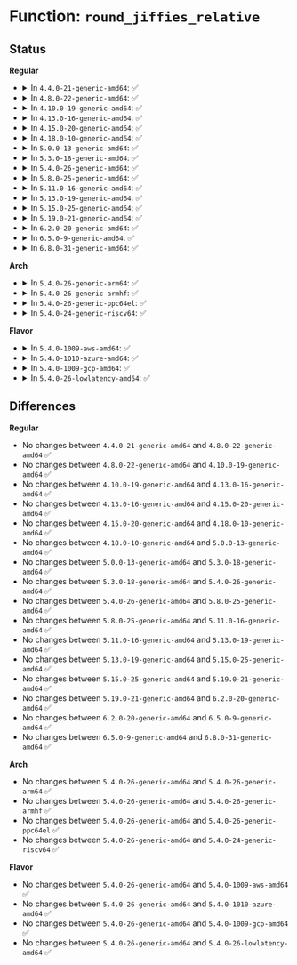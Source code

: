 # Function: <code>round_jiffies_relative</code>

## Status
<b>Regular</b>
<ul>
<li>
<details>
<summary>In <code>4.4.0-21-generic-amd64</code>: ✅</summary>

```c
long unsigned int round_jiffies_relative(long unsigned int j)
```

```json
{
  "name": "round_jiffies_relative",
  "collision_type": "Unique Global",
  "inline_type": "No",
  "funcs": [
    {
      "addr": 18446744071579809520,
      "name": "round_jiffies_relative",
      "external": true,
      "loc": "kernel/time/timer.c:283",
      "file": "kernel/time/timer.c",
      "inline": "seen, unknown",
      "caller_inline": [],
      "caller_func": [
        "arch/x86/kernel/cpu/mcheck/mce.c:mce_timer_fn",
        "arch/x86/kernel/check.c:check_corruption",
        "mm/vmstat.c:vmstat_shepherd",
        "mm/vmstat.c:setup_vmstat",
        "drivers/acpi/apei/ghes.c:ghes_add_timer",
        "drivers/ata/libata-scsi.c:ata_scsi_scan_host",
        "net/core/dst.c:dst_gc_task",
        "net/rfkill/core.c:rfkill_poll",
        "net/rfkill/core.c:rfkill_register"
      ]
    }
  ],
  "symbols": [
    {
      "addr": 18446744071579809520,
      "name": "round_jiffies_relative",
      "section": ".text",
      "bind": "STB_GLOBAL",
      "size": 116
    }
  ]
}
```
</details>
</li>
<li>
<details>
<summary>In <code>4.8.0-22-generic-amd64</code>: ✅</summary>

```c
long unsigned int round_jiffies_relative(long unsigned int j)
```

```json
{
  "name": "round_jiffies_relative",
  "collision_type": "Unique Global",
  "inline_type": "No",
  "funcs": [
    {
      "addr": 18446744071579837472,
      "name": "round_jiffies_relative",
      "external": true,
      "loc": "kernel/time/timer.c:381",
      "file": "kernel/time/timer.c",
      "inline": "seen, unknown",
      "caller_inline": [],
      "caller_func": [
        "arch/x86/kernel/cpu/mcheck/mce.c:mce_timer_fn",
        "arch/x86/kernel/check.c:check_corruption",
        "mm/vmstat.c:setup_vmstat",
        "mm/vmstat.c:vmstat_shepherd",
        "mm/ksm.c:ksm_scan_thread",
        "drivers/acpi/apei/ghes.c:ghes_add_timer",
        "drivers/ata/libata-scsi.c:ata_scsi_scan_host",
        "net/core/dst.c:dst_gc_task",
        "net/core/dst.c:dst_gc_task",
        "net/rfkill/core.c:rfkill_register",
        "net/rfkill/core.c:rfkill_poll"
      ]
    }
  ],
  "symbols": [
    {
      "addr": 18446744071579837472,
      "name": "round_jiffies_relative",
      "section": ".text",
      "bind": "STB_GLOBAL",
      "size": 127
    }
  ]
}
```
</details>
</li>
<li>
<details>
<summary>In <code>4.10.0-19-generic-amd64</code>: ✅</summary>

```c
long unsigned int round_jiffies_relative(long unsigned int j)
```

```json
{
  "name": "round_jiffies_relative",
  "collision_type": "Unique Global",
  "inline_type": "No",
  "funcs": [
    {
      "addr": 18446744071579866528,
      "name": "round_jiffies_relative",
      "external": true,
      "loc": "kernel/time/timer.c:381",
      "file": "kernel/time/timer.c",
      "inline": "seen, unknown",
      "caller_inline": [],
      "caller_func": [
        "arch/x86/kernel/cpu/mcheck/mce.c:mce_timer_fn",
        "arch/x86/kernel/check.c:check_corruption",
        "mm/vmstat.c:setup_vmstat",
        "mm/vmstat.c:vmstat_shepherd",
        "mm/ksm.c:ksm_scan_thread",
        "drivers/acpi/apei/ghes.c:ghes_add_timer",
        "drivers/ata/libata-scsi.c:ata_scsi_scan_host",
        "net/core/dst.c:dst_gc_task",
        "net/core/dst.c:dst_gc_task",
        "net/rfkill/core.c:rfkill_register",
        "net/rfkill/core.c:rfkill_poll"
      ]
    }
  ],
  "symbols": [
    {
      "addr": 18446744071579866528,
      "name": "round_jiffies_relative",
      "section": ".text",
      "bind": "STB_GLOBAL",
      "size": 127
    }
  ]
}
```
</details>
</li>
<li>
<details>
<summary>In <code>4.13.0-16-generic-amd64</code>: ✅</summary>

```c
long unsigned int round_jiffies_relative(long unsigned int j)
```

```json
{
  "name": "round_jiffies_relative",
  "collision_type": "Unique Global",
  "inline_type": "No",
  "funcs": [
    {
      "addr": 18446744071579876032,
      "name": "round_jiffies_relative",
      "external": true,
      "loc": "kernel/time/timer.c:384",
      "file": "kernel/time/timer.c",
      "inline": "seen, unknown",
      "caller_inline": [],
      "caller_func": [
        "arch/x86/kernel/cpu/mcheck/mce.c:mce_timer_fn",
        "arch/x86/kernel/check.c:check_corruption",
        "kernel/livepatch/transition.c:klp_try_complete_transition",
        "mm/vmstat.c:init_mm_internals",
        "mm/vmstat.c:vmstat_shepherd",
        "mm/ksm.c:ksm_scan_thread",
        "drivers/acpi/apei/ghes.c:ghes_add_timer",
        "drivers/ata/libata-scsi.c:ata_scsi_scan_host",
        "drivers/edac/edac_device.c:edac_device_reset_delay_period",
        "net/rfkill/core.c:rfkill_register",
        "net/rfkill/core.c:rfkill_poll"
      ]
    }
  ],
  "symbols": [
    {
      "addr": 18446744071579876032,
      "name": "round_jiffies_relative",
      "section": ".text",
      "bind": "STB_GLOBAL",
      "size": 127
    }
  ]
}
```
</details>
</li>
<li>
<details>
<summary>In <code>4.15.0-20-generic-amd64</code>: ✅</summary>

```c
long unsigned int round_jiffies_relative(long unsigned int j)
```

```json
{
  "name": "round_jiffies_relative",
  "collision_type": "Unique Global",
  "inline_type": "No",
  "funcs": [
    {
      "addr": 18446744071579919280,
      "name": "round_jiffies_relative",
      "external": true,
      "loc": "kernel/time/timer.c:384",
      "file": "kernel/time/timer.c",
      "inline": "seen, unknown",
      "caller_inline": [],
      "caller_func": [
        "arch/x86/kernel/cpu/mcheck/mce.c:mce_timer_fn",
        "arch/x86/kernel/check.c:check_corruption",
        "kernel/livepatch/transition.c:klp_try_complete_transition",
        "mm/vmstat.c:init_mm_internals",
        "mm/vmstat.c:vmstat_shepherd",
        "mm/ksm.c:ksm_scan_thread",
        "drivers/acpi/apei/ghes.c:ghes_add_timer",
        "drivers/ata/libata-scsi.c:ata_scsi_scan_host",
        "drivers/edac/edac_device.c:edac_device_reset_delay_period",
        "net/rfkill/core.c:rfkill_register",
        "net/rfkill/core.c:rfkill_poll"
      ]
    }
  ],
  "symbols": [
    {
      "addr": 18446744071579919280,
      "name": "round_jiffies_relative",
      "section": ".text",
      "bind": "STB_GLOBAL",
      "size": 127
    }
  ]
}
```
</details>
</li>
<li>
<details>
<summary>In <code>4.18.0-10-generic-amd64</code>: ✅</summary>

```c
long unsigned int round_jiffies_relative(long unsigned int j)
```

```json
{
  "name": "round_jiffies_relative",
  "collision_type": "Unique Global",
  "inline_type": "No",
  "funcs": [
    {
      "addr": 18446744071579965904,
      "name": "round_jiffies_relative",
      "external": true,
      "loc": "kernel/time/timer.c:401",
      "file": "kernel/time/timer.c",
      "inline": "seen, unknown",
      "caller_inline": [],
      "caller_func": [
        "arch/x86/kernel/cpu/mcheck/mce.c:mce_timer_fn",
        "arch/x86/kernel/check.c:check_corruption",
        "kernel/livepatch/transition.c:klp_try_complete_transition",
        "mm/vmstat.c:init_mm_internals",
        "mm/vmstat.c:vmstat_shepherd",
        "mm/ksm.c:ksm_scan_thread",
        "drivers/acpi/apei/ghes.c:ghes_add_timer",
        "drivers/ata/libata-scsi.c:ata_scsi_scan_host",
        "drivers/edac/edac_device.c:edac_device_reset_delay_period",
        "net/rfkill/core.c:rfkill_register",
        "net/rfkill/core.c:rfkill_poll"
      ]
    }
  ],
  "symbols": [
    {
      "addr": 18446744071579965904,
      "name": "round_jiffies_relative",
      "section": ".text",
      "bind": "STB_GLOBAL",
      "size": 133
    }
  ]
}
```
</details>
</li>
<li>
<details>
<summary>In <code>5.0.0-13-generic-amd64</code>: ✅</summary>

```c
long unsigned int round_jiffies_relative(long unsigned int j)
```

```json
{
  "name": "round_jiffies_relative",
  "collision_type": "Unique Global",
  "inline_type": "No",
  "funcs": [
    {
      "addr": 18446744071580012560,
      "name": "round_jiffies_relative",
      "external": true,
      "loc": "kernel/time/timer.c:400",
      "file": "kernel/time/timer.c",
      "inline": "seen, unknown",
      "caller_inline": [],
      "caller_func": [
        "arch/x86/kernel/cpu/mce/core.c:mce_timer_fn",
        "arch/x86/kernel/check.c:check_corruption",
        "kernel/livepatch/transition.c:klp_try_complete_transition",
        "mm/vmstat.c:init_mm_internals",
        "mm/vmstat.c:vmstat_shepherd",
        "mm/ksm.c:ksm_scan_thread",
        "mm/ksm.c:ksm_scan_thread",
        "drivers/acpi/apei/ghes.c:ghes_add_timer",
        "drivers/ata/libata-scsi.c:ata_scsi_scan_host",
        "drivers/edac/edac_device.c:edac_device_reset_delay_period",
        "net/rfkill/core.c:rfkill_register",
        "net/rfkill/core.c:rfkill_poll"
      ]
    }
  ],
  "symbols": [
    {
      "addr": 18446744071580012560,
      "name": "round_jiffies_relative",
      "section": ".text",
      "bind": "STB_GLOBAL",
      "size": 133
    }
  ]
}
```
</details>
</li>
<li>
<details>
<summary>In <code>5.3.0-18-generic-amd64</code>: ✅</summary>

```c
long unsigned int round_jiffies_relative(long unsigned int j)
```

```json
{
  "name": "round_jiffies_relative",
  "collision_type": "Unique Global",
  "inline_type": "No",
  "funcs": [
    {
      "addr": 18446744071580056720,
      "name": "round_jiffies_relative",
      "external": true,
      "loc": "kernel/time/timer.c:400",
      "file": "kernel/time/timer.c",
      "inline": "seen, unknown",
      "caller_inline": [],
      "caller_func": [
        "arch/x86/kernel/cpu/mce/core.c:mce_timer_fn",
        "arch/x86/kernel/check.c:check_corruption",
        "kernel/livepatch/transition.c:klp_try_complete_transition",
        "mm/vmstat.c:init_mm_internals",
        "mm/vmstat.c:vmstat_shepherd",
        "mm/ksm.c:ksm_scan_thread",
        "mm/ksm.c:ksm_scan_thread",
        "drivers/acpi/apei/ghes.c:ghes_add_timer",
        "drivers/ata/libata-scsi.c:ata_scsi_scan_host",
        "drivers/edac/edac_device.c:edac_device_reset_delay_period",
        "net/rfkill/core.c:rfkill_register",
        "net/rfkill/core.c:rfkill_poll"
      ]
    }
  ],
  "symbols": [
    {
      "addr": 18446744071580056720,
      "name": "round_jiffies_relative",
      "section": ".text",
      "bind": "STB_GLOBAL",
      "size": 121
    }
  ]
}
```
</details>
</li>
<li>
<details>
<summary>In <code>5.4.0-26-generic-amd64</code>: ✅</summary>

```c
long unsigned int round_jiffies_relative(long unsigned int j)
```

```json
{
  "name": "round_jiffies_relative",
  "collision_type": "Unique Global",
  "inline_type": "No",
  "funcs": [
    {
      "addr": 18446744071580105776,
      "name": "round_jiffies_relative",
      "external": true,
      "loc": "kernel/time/timer.c:404",
      "file": "kernel/time/timer.c",
      "inline": "seen, unknown",
      "caller_inline": [],
      "caller_func": [
        "arch/x86/kernel/cpu/mce/core.c:mce_timer_fn",
        "arch/x86/kernel/check.c:check_corruption",
        "kernel/livepatch/transition.c:klp_try_complete_transition",
        "mm/vmstat.c:init_mm_internals",
        "mm/vmstat.c:vmstat_shepherd",
        "mm/ksm.c:ksm_scan_thread",
        "mm/ksm.c:ksm_scan_thread",
        "drivers/acpi/apei/ghes.c:ghes_add_timer",
        "drivers/ata/libata-scsi.c:ata_scsi_scan_host",
        "drivers/input/input-poller.c:input_dev_poller_queue_work",
        "drivers/edac/edac_device.c:edac_device_reset_delay_period",
        "net/rfkill/core.c:rfkill_register",
        "net/rfkill/core.c:rfkill_poll"
      ]
    }
  ],
  "symbols": [
    {
      "addr": 18446744071580105776,
      "name": "round_jiffies_relative",
      "section": ".text",
      "bind": "STB_GLOBAL",
      "size": 121
    }
  ]
}
```
</details>
</li>
<li>
<details>
<summary>In <code>5.8.0-25-generic-amd64</code>: ✅</summary>

```c
long unsigned int round_jiffies_relative(long unsigned int j)
```

```json
{
  "name": "round_jiffies_relative",
  "collision_type": "Unique Global",
  "inline_type": "No",
  "funcs": [
    {
      "addr": 18446744071580175744,
      "name": "round_jiffies_relative",
      "external": true,
      "loc": "kernel/time/timer.c:404",
      "file": "kernel/time/timer.c",
      "inline": "seen, unknown",
      "caller_inline": [],
      "caller_func": [
        "arch/x86/kernel/cpu/mce/core.c:mce_timer_fn",
        "arch/x86/kernel/check.c:check_corruption",
        "kernel/livepatch/transition.c:klp_try_complete_transition",
        "mm/vmstat.c:start_shepherd_timer",
        "mm/vmstat.c:vmstat_shepherd",
        "mm/ksm.c:ksm_scan_thread",
        "mm/ksm.c:ksm_scan_thread",
        "drivers/acpi/apei/ghes.c:ghes_add_timer",
        "drivers/ata/libata-scsi.c:ata_scsi_scan_host",
        "drivers/input/input-poller.c:input_dev_poller_queue_work",
        "drivers/edac/edac_device.c:edac_device_add_device",
        "drivers/edac/edac_device.c:edac_device_reset_delay_period",
        "drivers/edac/edac_device.c:edac_device_workq_function",
        "net/rfkill/core.c:rfkill_register",
        "net/rfkill/core.c:rfkill_poll"
      ]
    }
  ],
  "symbols": [
    {
      "addr": 18446744071580175744,
      "name": "round_jiffies_relative",
      "section": ".text",
      "bind": "STB_GLOBAL",
      "size": 120
    }
  ]
}
```
</details>
</li>
<li>
<details>
<summary>In <code>5.11.0-16-generic-amd64</code>: ✅</summary>

```c
long unsigned int round_jiffies_relative(long unsigned int j)
```

```json
{
  "name": "round_jiffies_relative",
  "collision_type": "Unique Global",
  "inline_type": "No",
  "funcs": [
    {
      "addr": 18446744071580159616,
      "name": "round_jiffies_relative",
      "external": true,
      "loc": "kernel/time/timer.c:405",
      "file": "kernel/time/timer.c",
      "inline": "seen, unknown",
      "caller_inline": [],
      "caller_func": [
        "arch/x86/kernel/cpu/mce/core.c:mce_timer_fn",
        "arch/x86/kernel/check.c:check_corruption",
        "kernel/livepatch/transition.c:klp_try_complete_transition",
        "mm/vmstat.c:start_shepherd_timer",
        "mm/vmstat.c:vmstat_shepherd",
        "mm/ksm.c:ksm_scan_thread",
        "mm/ksm.c:ksm_scan_thread",
        "drivers/acpi/apei/ghes.c:ghes_add_timer",
        "drivers/ata/libata-scsi.c:ata_scsi_scan_host",
        "drivers/input/input-poller.c:input_dev_poller_queue_work",
        "drivers/edac/edac_device.c:edac_device_add_device",
        "drivers/edac/edac_device.c:edac_device_reset_delay_period",
        "drivers/edac/edac_device.c:edac_device_workq_function",
        "net/rfkill/core.c:rfkill_register",
        "net/rfkill/core.c:rfkill_poll"
      ]
    }
  ],
  "symbols": [
    {
      "addr": 18446744071580159616,
      "name": "round_jiffies_relative",
      "section": ".text",
      "bind": "STB_GLOBAL",
      "size": 120
    }
  ]
}
```
</details>
</li>
<li>
<details>
<summary>In <code>5.13.0-19-generic-amd64</code>: ✅</summary>

```c
long unsigned int round_jiffies_relative(long unsigned int j)
```

```json
{
  "name": "round_jiffies_relative",
  "collision_type": "Unique Global",
  "inline_type": "No",
  "funcs": [
    {
      "addr": 18446744071580162096,
      "name": "round_jiffies_relative",
      "external": true,
      "loc": "kernel/time/timer.c:406",
      "file": "kernel/time/timer.c",
      "inline": "seen, unknown",
      "caller_inline": [],
      "caller_func": [
        "arch/x86/kernel/cpu/mce/core.c:mce_timer_fn",
        "arch/x86/kernel/check.c:check_corruption",
        "kernel/livepatch/transition.c:klp_try_complete_transition",
        "mm/vmstat.c:init_mm_internals",
        "mm/vmstat.c:vmstat_shepherd",
        "mm/ksm.c:ksm_scan_thread",
        "mm/ksm.c:ksm_scan_thread",
        "drivers/acpi/apei/ghes.c:ghes_add_timer",
        "drivers/ata/libata-scsi.c:ata_scsi_scan_host",
        "drivers/input/input-poller.c:input_dev_poller_queue_work",
        "drivers/edac/edac_device.c:edac_device_add_device",
        "drivers/edac/edac_device.c:edac_device_reset_delay_period",
        "drivers/edac/edac_device.c:edac_device_workq_function",
        "net/rfkill/core.c:rfkill_register",
        "net/rfkill/core.c:rfkill_poll"
      ]
    }
  ],
  "symbols": [
    {
      "addr": 18446744071580162096,
      "name": "round_jiffies_relative",
      "section": ".text",
      "bind": "STB_GLOBAL",
      "size": 121
    }
  ]
}
```
</details>
</li>
<li>
<details>
<summary>In <code>5.15.0-25-generic-amd64</code>: ✅</summary>

```c
long unsigned int round_jiffies_relative(long unsigned int j)
```

```json
{
  "name": "round_jiffies_relative",
  "collision_type": "Unique Global",
  "inline_type": "No",
  "funcs": [
    {
      "addr": 18446744071580306672,
      "name": "round_jiffies_relative",
      "external": true,
      "loc": "kernel/time/timer.c:406",
      "file": "kernel/time/timer.c",
      "inline": "seen, unknown",
      "caller_inline": [],
      "caller_func": [
        "arch/x86/kernel/cpu/mce/core.c:mce_timer_fn",
        "arch/x86/kernel/check.c:check_corruption",
        "kernel/livepatch/transition.c:klp_try_complete_transition",
        "mm/vmstat.c:init_mm_internals",
        "mm/vmstat.c:vmstat_shepherd",
        "mm/ksm.c:ksm_scan_thread",
        "mm/ksm.c:ksm_scan_thread",
        "drivers/acpi/apei/ghes.c:ghes_add_timer",
        "drivers/ata/libata-scsi.c:ata_scsi_scan_host",
        "drivers/input/input-poller.c:input_dev_poller_queue_work",
        "drivers/edac/edac_device.c:edac_device_add_device",
        "drivers/edac/edac_device.c:edac_device_reset_delay_period",
        "drivers/edac/edac_device.c:edac_device_workq_function",
        "net/rfkill/core.c:rfkill_register",
        "net/rfkill/core.c:rfkill_poll"
      ]
    }
  ],
  "symbols": [
    {
      "addr": 18446744071580306672,
      "name": "round_jiffies_relative",
      "section": ".text",
      "bind": "STB_GLOBAL",
      "size": 121
    }
  ]
}
```
</details>
</li>
<li>
<details>
<summary>In <code>5.19.0-21-generic-amd64</code>: ✅</summary>

```c
long unsigned int round_jiffies_relative(long unsigned int j)
```

```json
{
  "name": "round_jiffies_relative",
  "collision_type": "Unique Global",
  "inline_type": "No",
  "funcs": [
    {
      "addr": 18446744071580522352,
      "name": "round_jiffies_relative",
      "external": true,
      "loc": "kernel/time/timer.c:429",
      "file": "kernel/time/timer.c",
      "inline": "seen, unknown",
      "caller_inline": [],
      "caller_func": [
        "arch/x86/kernel/cpu/mce/core.c:mce_timer_fn",
        "arch/x86/kernel/check.c:check_corruption",
        "kernel/livepatch/transition.c:klp_try_complete_transition",
        "mm/vmstat.c:init_mm_internals",
        "mm/vmstat.c:vmstat_shepherd",
        "mm/ksm.c:ksm_scan_thread",
        "mm/ksm.c:ksm_scan_thread",
        "drivers/acpi/apei/ghes.c:ghes_add_timer",
        "drivers/ata/libata-scsi.c:ata_scsi_scan_host",
        "drivers/input/input-poller.c:input_dev_poller_queue_work",
        "drivers/edac/edac_device.c:edac_device_add_device",
        "drivers/edac/edac_device.c:edac_device_reset_delay_period",
        "drivers/edac/edac_device.c:edac_device_workq_function",
        "net/rfkill/core.c:rfkill_register",
        "net/rfkill/core.c:rfkill_poll"
      ]
    }
  ],
  "symbols": [
    {
      "addr": 18446744071580522352,
      "name": "round_jiffies_relative",
      "section": ".text",
      "bind": "STB_GLOBAL",
      "size": 151
    }
  ]
}
```
</details>
</li>
<li>
<details>
<summary>In <code>6.2.0-20-generic-amd64</code>: ✅</summary>

```c
long unsigned int round_jiffies_relative(long unsigned int j)
```

```json
{
  "name": "round_jiffies_relative",
  "collision_type": "Unique Global",
  "inline_type": "No",
  "funcs": [
    {
      "addr": 18446744071580777888,
      "name": "round_jiffies_relative",
      "external": true,
      "loc": "kernel/time/timer.c:429",
      "file": "kernel/time/timer.c",
      "inline": "seen, unknown",
      "caller_inline": [],
      "caller_func": [
        "arch/x86/kernel/cpu/mce/core.c:mce_timer_fn",
        "arch/x86/kernel/check.c:check_corruption",
        "kernel/livepatch/transition.c:klp_try_complete_transition",
        "mm/vmstat.c:init_mm_internals",
        "mm/vmstat.c:vmstat_shepherd",
        "mm/ksm.c:ksm_scan_thread",
        "mm/ksm.c:ksm_scan_thread",
        "drivers/acpi/apei/ghes.c:ghes_add_timer",
        "drivers/ata/libata-scsi.c:ata_scsi_scan_host",
        "drivers/input/input-poller.c:input_dev_poller_queue_work",
        "drivers/edac/edac_device.c:edac_device_add_device",
        "drivers/edac/edac_device.c:edac_device_reset_delay_period",
        "drivers/edac/edac_device.c:edac_device_workq_function",
        "net/rfkill/core.c:rfkill_register",
        "net/rfkill/core.c:rfkill_poll"
      ]
    }
  ],
  "symbols": [
    {
      "addr": 18446744071580777888,
      "name": "round_jiffies_relative",
      "section": ".text",
      "bind": "STB_GLOBAL",
      "size": 151
    }
  ]
}
```
</details>
</li>
<li>
<details>
<summary>In <code>6.5.0-9-generic-amd64</code>: ✅</summary>

```c
long unsigned int round_jiffies_relative(long unsigned int j)
```

```json
{
  "name": "round_jiffies_relative",
  "collision_type": "Unique Global",
  "inline_type": "No",
  "funcs": [
    {
      "addr": 18446744071580860944,
      "name": "round_jiffies_relative",
      "external": true,
      "loc": "kernel/time/timer.c:429",
      "file": "kernel/time/timer.c",
      "inline": "seen, unknown",
      "caller_inline": [],
      "caller_func": [
        "arch/x86/kernel/cpu/mce/core.c:mce_timer_fn",
        "arch/x86/kernel/check.c:check_corruption",
        "kernel/livepatch/transition.c:klp_try_complete_transition",
        "mm/vmstat.c:init_mm_internals",
        "mm/vmstat.c:vmstat_shepherd",
        "mm/ksm.c:ksm_scan_thread",
        "mm/ksm.c:ksm_scan_thread",
        "drivers/acpi/apei/ghes.c:ghes_add_timer",
        "drivers/ata/libata-scsi.c:ata_scsi_scan_host",
        "drivers/input/input-poller.c:input_dev_poller_queue_work",
        "drivers/edac/edac_device.c:edac_device_add_device",
        "drivers/edac/edac_device.c:edac_device_reset_delay_period",
        "drivers/edac/edac_device.c:edac_device_workq_function",
        "net/rfkill/core.c:rfkill_register",
        "net/rfkill/core.c:rfkill_poll"
      ]
    }
  ],
  "symbols": [
    {
      "addr": 18446744071580860944,
      "name": "round_jiffies_relative",
      "section": ".text",
      "bind": "STB_GLOBAL",
      "size": 151
    }
  ]
}
```
</details>
</li>
<li>
<details>
<summary>In <code>6.8.0-31-generic-amd64</code>: ✅</summary>

```c
long unsigned int round_jiffies_relative(long unsigned int j)
```

```json
{
  "name": "round_jiffies_relative",
  "collision_type": "Unique Global",
  "inline_type": "No",
  "funcs": [
    {
      "addr": 18446744071580951104,
      "name": "round_jiffies_relative",
      "external": true,
      "loc": "kernel/time/timer.c:429",
      "file": "kernel/time/timer.c",
      "inline": "seen, unknown",
      "caller_inline": [],
      "caller_func": [
        "arch/x86/kernel/cpu/mce/core.c:mce_timer_fn",
        "arch/x86/kernel/check.c:check_corruption",
        "kernel/livepatch/transition.c:klp_try_complete_transition",
        "mm/vmstat.c:init_mm_internals",
        "mm/vmstat.c:vmstat_shepherd",
        "mm/ksm.c:ksm_scan_thread",
        "mm/ksm.c:ksm_scan_thread",
        "drivers/acpi/apei/ghes.c:ghes_add_timer",
        "drivers/ata/libata-scsi.c:ata_scsi_scan_host",
        "drivers/input/input-poller.c:input_dev_poller_queue_work",
        "drivers/edac/edac_device.c:edac_device_add_device",
        "drivers/edac/edac_device.c:edac_device_reset_delay_period",
        "drivers/edac/edac_device.c:edac_device_workq_function",
        "net/rfkill/core.c:rfkill_register",
        "net/rfkill/core.c:rfkill_poll"
      ]
    }
  ],
  "symbols": [
    {
      "addr": 18446744071580951104,
      "name": "round_jiffies_relative",
      "section": ".text",
      "bind": "STB_GLOBAL",
      "size": 155
    }
  ]
}
```
</details>
</li>
</ul>
<b>Arch</b>
<ul>
<li>
<details>
<summary>In <code>5.4.0-26-generic-arm64</code>: ✅</summary>

```c
long unsigned int round_jiffies_relative(long unsigned int j)
```

```json
{
  "name": "round_jiffies_relative",
  "collision_type": "Unique Global",
  "inline_type": "No",
  "funcs": [
    {
      "addr": 18446603336491325544,
      "name": "round_jiffies_relative",
      "external": true,
      "loc": "kernel/time/timer.c:404",
      "file": "kernel/time/timer.c",
      "inline": "seen, unknown",
      "caller_inline": [],
      "caller_func": [
        "mm/vmstat.c:init_mm_internals",
        "mm/vmstat.c:vmstat_shepherd",
        "mm/ksm.c:ksm_scan_thread",
        "mm/ksm.c:ksm_scan_thread",
        "drivers/acpi/apei/ghes.c:ghes_add_timer",
        "drivers/ata/libata-scsi.c:ata_scsi_scan_host",
        "drivers/input/input-poller.c:input_dev_poller_queue_work",
        "drivers/edac/edac_device.c:edac_device_reset_delay_period",
        "net/rfkill/core.c:rfkill_register",
        "net/rfkill/core.c:rfkill_poll"
      ]
    }
  ],
  "symbols": [
    {
      "addr": 18446603336491325544,
      "name": "round_jiffies_relative",
      "section": ".text",
      "bind": "STB_GLOBAL",
      "size": 164
    }
  ]
}
```
</details>
</li>
<li>
<details>
<summary>In <code>5.4.0-26-generic-armhf</code>: ✅</summary>

```c
long unsigned int round_jiffies_relative(long unsigned int j)
```

```json
{
  "name": "round_jiffies_relative",
  "collision_type": "Unique Global",
  "inline_type": "No",
  "funcs": [
    {
      "addr": 3225313204,
      "name": "round_jiffies_relative",
      "external": true,
      "loc": "kernel/time/timer.c:404",
      "file": "kernel/time/timer.c",
      "inline": "seen, unknown",
      "caller_inline": [],
      "caller_func": [
        "mm/vmstat.c:init_mm_internals",
        "mm/vmstat.c:vmstat_shepherd",
        "mm/ksm.c:ksm_scan_thread",
        "mm/ksm.c:ksm_scan_thread",
        "drivers/ata/libata-scsi.c:ata_scsi_scan_host",
        "drivers/input/input-poller.c:input_dev_poller_queue_work",
        "drivers/edac/edac_device.c:edac_device_reset_delay_period",
        "net/rfkill/core.c:rfkill_register",
        "net/rfkill/core.c:rfkill_poll"
      ]
    }
  ],
  "symbols": [
    {
      "addr": 3225313204,
      "name": "round_jiffies_relative",
      "section": ".text",
      "bind": "STB_GLOBAL",
      "size": 124
    }
  ]
}
```
</details>
</li>
<li>
<details>
<summary>In <code>5.4.0-26-generic-ppc64el</code>: ✅</summary>

```c
long unsigned int round_jiffies_relative(long unsigned int j)
```

```json
{
  "name": "round_jiffies_relative",
  "collision_type": "Unique Global",
  "inline_type": "No",
  "funcs": [
    {
      "addr": 13835058055284244048,
      "name": "round_jiffies_relative",
      "external": true,
      "loc": "kernel/time/timer.c:404",
      "file": "kernel/time/timer.c",
      "inline": "seen, unknown",
      "caller_inline": [],
      "caller_func": [
        "kernel/livepatch/transition.c:klp_try_complete_transition",
        "mm/vmstat.c:init_mm_internals",
        "mm/vmstat.c:vmstat_shepherd",
        "mm/ksm.c:ksm_scan_thread",
        "mm/ksm.c:ksm_scan_thread",
        "drivers/ata/libata-scsi.c:ata_scsi_scan_host",
        "drivers/input/input-poller.c:input_dev_poller_queue_work",
        "drivers/edac/edac_device.c:edac_device_reset_delay_period",
        "net/rfkill/core.c:rfkill_register",
        "net/rfkill/core.c:rfkill_poll"
      ]
    }
  ],
  "symbols": [
    {
      "addr": 13835058055284244048,
      "name": "round_jiffies_relative",
      "section": ".text",
      "bind": "STB_GLOBAL",
      "size": 136
    }
  ]
}
```
</details>
</li>
<li>
<details>
<summary>In <code>5.4.0-24-generic-riscv64</code>: ✅</summary>

```c
long unsigned int round_jiffies_relative(long unsigned int j)
```

```json
{
  "name": "round_jiffies_relative",
  "collision_type": "Unique Global",
  "inline_type": "No",
  "funcs": [
    {
      "addr": 18446743936271822364,
      "name": "round_jiffies_relative",
      "external": true,
      "loc": "kernel/time/timer.c:404",
      "file": "kernel/time/timer.c",
      "inline": "seen, unknown",
      "caller_inline": [],
      "caller_func": [
        "mm/vmstat.c:init_mm_internals",
        "mm/vmstat.c:vmstat_shepherd",
        "mm/ksm.c:ksm_scan_thread",
        "mm/ksm.c:ksm_scan_thread",
        "drivers/ata/libata-scsi.c:ata_scsi_scan_host",
        "drivers/input/input-poller.c:input_dev_poller_queue_work",
        "drivers/edac/edac_device.c:edac_device_reset_delay_period",
        "net/rfkill/core.c:rfkill_register",
        "net/rfkill/core.c:rfkill_poll"
      ]
    }
  ],
  "symbols": [
    {
      "addr": 18446743936271822364,
      "name": "round_jiffies_relative",
      "section": ".text",
      "bind": "STB_GLOBAL",
      "size": 104
    }
  ]
}
```
</details>
</li>
</ul>
<b>Flavor</b>
<ul>
<li>
<details>
<summary>In <code>5.4.0-1009-aws-amd64</code>: ✅</summary>

```c
long unsigned int round_jiffies_relative(long unsigned int j)
```

```json
{
  "name": "round_jiffies_relative",
  "collision_type": "Unique Global",
  "inline_type": "No",
  "funcs": [
    {
      "addr": 18446744071580074976,
      "name": "round_jiffies_relative",
      "external": true,
      "loc": "kernel/time/timer.c:404",
      "file": "kernel/time/timer.c",
      "inline": "seen, unknown",
      "caller_inline": [],
      "caller_func": [
        "arch/x86/kernel/cpu/mce/core.c:mce_timer_fn",
        "arch/x86/kernel/check.c:check_corruption",
        "kernel/livepatch/transition.c:klp_try_complete_transition",
        "mm/vmstat.c:init_mm_internals",
        "mm/vmstat.c:vmstat_shepherd",
        "mm/ksm.c:ksm_scan_thread",
        "mm/ksm.c:ksm_scan_thread",
        "drivers/ata/libata-scsi.c:ata_scsi_scan_host",
        "drivers/input/input-poller.c:input_dev_poller_queue_work",
        "drivers/edac/edac_device.c:edac_device_reset_delay_period",
        "net/rfkill/core.c:rfkill_register",
        "net/rfkill/core.c:rfkill_poll"
      ]
    }
  ],
  "symbols": [
    {
      "addr": 18446744071580074976,
      "name": "round_jiffies_relative",
      "section": ".text",
      "bind": "STB_GLOBAL",
      "size": 121
    }
  ]
}
```
</details>
</li>
<li>
<details>
<summary>In <code>5.4.0-1010-azure-amd64</code>: ✅</summary>

```c
long unsigned int round_jiffies_relative(long unsigned int j)
```

```json
{
  "name": "round_jiffies_relative",
  "collision_type": "Unique Global",
  "inline_type": "No",
  "funcs": [
    {
      "addr": 18446744071580019792,
      "name": "round_jiffies_relative",
      "external": true,
      "loc": "kernel/time/timer.c:404",
      "file": "kernel/time/timer.c",
      "inline": "seen, unknown",
      "caller_inline": [],
      "caller_func": [
        "arch/x86/kernel/cpu/mce/core.c:mce_timer_fn",
        "arch/x86/kernel/check.c:check_corruption",
        "kernel/livepatch/transition.c:klp_try_complete_transition",
        "mm/vmstat.c:init_mm_internals",
        "mm/vmstat.c:vmstat_shepherd",
        "mm/ksm.c:ksm_scan_thread",
        "mm/ksm.c:ksm_scan_thread",
        "drivers/ata/libata-scsi.c:ata_scsi_scan_host",
        "drivers/input/input-poller.c:input_dev_poller_queue_work",
        "drivers/edac/edac_device.c:edac_device_reset_delay_period",
        "net/rfkill/core.c:rfkill_register",
        "net/rfkill/core.c:rfkill_poll"
      ]
    }
  ],
  "symbols": [
    {
      "addr": 18446744071580019792,
      "name": "round_jiffies_relative",
      "section": ".text",
      "bind": "STB_GLOBAL",
      "size": 121
    }
  ]
}
```
</details>
</li>
<li>
<details>
<summary>In <code>5.4.0-1009-gcp-amd64</code>: ✅</summary>

```c
long unsigned int round_jiffies_relative(long unsigned int j)
```

```json
{
  "name": "round_jiffies_relative",
  "collision_type": "Unique Global",
  "inline_type": "No",
  "funcs": [
    {
      "addr": 18446744071580066048,
      "name": "round_jiffies_relative",
      "external": true,
      "loc": "kernel/time/timer.c:404",
      "file": "kernel/time/timer.c",
      "inline": "seen, unknown",
      "caller_inline": [],
      "caller_func": [
        "arch/x86/kernel/cpu/mce/core.c:mce_timer_fn",
        "arch/x86/kernel/check.c:check_corruption",
        "kernel/livepatch/transition.c:klp_try_complete_transition",
        "mm/vmstat.c:init_mm_internals",
        "mm/vmstat.c:vmstat_shepherd",
        "mm/ksm.c:ksm_scan_thread",
        "mm/ksm.c:ksm_scan_thread",
        "drivers/acpi/apei/ghes.c:ghes_add_timer",
        "drivers/ata/libata-scsi.c:ata_scsi_scan_host",
        "drivers/input/input-poller.c:input_dev_poller_queue_work",
        "drivers/edac/edac_device.c:edac_device_reset_delay_period",
        "net/rfkill/core.c:rfkill_register",
        "net/rfkill/core.c:rfkill_poll"
      ]
    }
  ],
  "symbols": [
    {
      "addr": 18446744071580066048,
      "name": "round_jiffies_relative",
      "section": ".text",
      "bind": "STB_GLOBAL",
      "size": 121
    }
  ]
}
```
</details>
</li>
<li>
<details>
<summary>In <code>5.4.0-26-lowlatency-amd64</code>: ✅</summary>

```c
long unsigned int round_jiffies_relative(long unsigned int j)
```

```json
{
  "name": "round_jiffies_relative",
  "collision_type": "Unique Global",
  "inline_type": "No",
  "funcs": [
    {
      "addr": 18446744071580116816,
      "name": "round_jiffies_relative",
      "external": true,
      "loc": "kernel/time/timer.c:404",
      "file": "kernel/time/timer.c",
      "inline": "seen, unknown",
      "caller_inline": [],
      "caller_func": [
        "arch/x86/kernel/cpu/mce/core.c:mce_timer_fn",
        "arch/x86/kernel/check.c:check_corruption",
        "kernel/livepatch/transition.c:klp_try_complete_transition",
        "mm/vmstat.c:init_mm_internals",
        "mm/vmstat.c:vmstat_shepherd",
        "mm/ksm.c:ksm_scan_thread",
        "mm/ksm.c:ksm_scan_thread",
        "drivers/acpi/apei/ghes.c:ghes_add_timer",
        "drivers/ata/libata-scsi.c:ata_scsi_scan_host",
        "drivers/input/input-poller.c:input_dev_poller_queue_work",
        "drivers/edac/edac_device.c:edac_device_reset_delay_period",
        "net/rfkill/core.c:rfkill_register",
        "net/rfkill/core.c:rfkill_poll"
      ]
    }
  ],
  "symbols": [
    {
      "addr": 18446744071580116816,
      "name": "round_jiffies_relative",
      "section": ".text",
      "bind": "STB_GLOBAL",
      "size": 125
    }
  ]
}
```
</details>
</li>
</ul>

## Differences
<b>Regular</b>
<ul>
<li>
No changes between <code>4.4.0-21-generic-amd64</code> and <code>4.8.0-22-generic-amd64</code> ✅
</li>
<li>
No changes between <code>4.8.0-22-generic-amd64</code> and <code>4.10.0-19-generic-amd64</code> ✅
</li>
<li>
No changes between <code>4.10.0-19-generic-amd64</code> and <code>4.13.0-16-generic-amd64</code> ✅
</li>
<li>
No changes between <code>4.13.0-16-generic-amd64</code> and <code>4.15.0-20-generic-amd64</code> ✅
</li>
<li>
No changes between <code>4.15.0-20-generic-amd64</code> and <code>4.18.0-10-generic-amd64</code> ✅
</li>
<li>
No changes between <code>4.18.0-10-generic-amd64</code> and <code>5.0.0-13-generic-amd64</code> ✅
</li>
<li>
No changes between <code>5.0.0-13-generic-amd64</code> and <code>5.3.0-18-generic-amd64</code> ✅
</li>
<li>
No changes between <code>5.3.0-18-generic-amd64</code> and <code>5.4.0-26-generic-amd64</code> ✅
</li>
<li>
No changes between <code>5.4.0-26-generic-amd64</code> and <code>5.8.0-25-generic-amd64</code> ✅
</li>
<li>
No changes between <code>5.8.0-25-generic-amd64</code> and <code>5.11.0-16-generic-amd64</code> ✅
</li>
<li>
No changes between <code>5.11.0-16-generic-amd64</code> and <code>5.13.0-19-generic-amd64</code> ✅
</li>
<li>
No changes between <code>5.13.0-19-generic-amd64</code> and <code>5.15.0-25-generic-amd64</code> ✅
</li>
<li>
No changes between <code>5.15.0-25-generic-amd64</code> and <code>5.19.0-21-generic-amd64</code> ✅
</li>
<li>
No changes between <code>5.19.0-21-generic-amd64</code> and <code>6.2.0-20-generic-amd64</code> ✅
</li>
<li>
No changes between <code>6.2.0-20-generic-amd64</code> and <code>6.5.0-9-generic-amd64</code> ✅
</li>
<li>
No changes between <code>6.5.0-9-generic-amd64</code> and <code>6.8.0-31-generic-amd64</code> ✅
</li>
</ul>
<b>Arch</b>
<ul>
<li>
No changes between <code>5.4.0-26-generic-amd64</code> and <code>5.4.0-26-generic-arm64</code> ✅
</li>
<li>
No changes between <code>5.4.0-26-generic-amd64</code> and <code>5.4.0-26-generic-armhf</code> ✅
</li>
<li>
No changes between <code>5.4.0-26-generic-amd64</code> and <code>5.4.0-26-generic-ppc64el</code> ✅
</li>
<li>
No changes between <code>5.4.0-26-generic-amd64</code> and <code>5.4.0-24-generic-riscv64</code> ✅
</li>
</ul>
<b>Flavor</b>
<ul>
<li>
No changes between <code>5.4.0-26-generic-amd64</code> and <code>5.4.0-1009-aws-amd64</code> ✅
</li>
<li>
No changes between <code>5.4.0-26-generic-amd64</code> and <code>5.4.0-1010-azure-amd64</code> ✅
</li>
<li>
No changes between <code>5.4.0-26-generic-amd64</code> and <code>5.4.0-1009-gcp-amd64</code> ✅
</li>
<li>
No changes between <code>5.4.0-26-generic-amd64</code> and <code>5.4.0-26-lowlatency-amd64</code> ✅
</li>
</ul>
